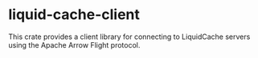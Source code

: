 # liquid-cache-client

This crate provides a client library for connecting to LiquidCache servers using the Apache Arrow Flight protocol. 
